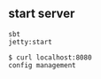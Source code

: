 
start server
-------------

```
sbt
jetty:start
```

```
$ curl localhost:8080
config management
```